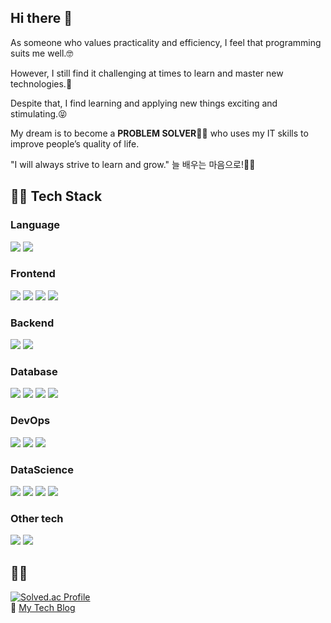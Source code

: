 ## Hi there 👋
As someone who values practicality and efficiency, I feel that programming suits me well.🤓

However, I still find it challenging at times to learn and master new technologies.🥲

Despite that, I find learning and applying new things exciting and stimulating.😝

My dream is to become a **PROBLEM SOLVER👨‍🔧** who uses my IT skills to improve people’s quality of life.

"I will always strive to learn and grow." 늘 배우는 마음으로!🙇‍♂️

## 🧑‍💻 Tech Stack

### Language
<img src="https://img.shields.io/badge/python-3776AB.svg?style=for-the-badge&logo=python&logoColor=white"> <img src="https://img.shields.io/badge/javascript-F7DF1E.svg?style=for-the-badge&logo=javascript&logoColor=white">

### Frontend
<img src="https://img.shields.io/badge/html5-E34F26.svg?style=for-the-badge&logo=html5&logoColor=white"> <img src="https://img.shields.io/badge/css3-1572B6.svg?style=for-the-badge&logo=css3&logoColor=white"> <img src="https://img.shields.io/badge/javascript-F7DF1E.svg?style=for-the-badge&logo=javascript&logoColor=white"> <img src="https://img.shields.io/badge/Streamlit-FF4B4B.svg?style=for-the-badge&logo=streamlit&logoColor=white">

### Backend
<img src="https://img.shields.io/badge/fastapi-009688.svg?style=for-the-badge&logo=fastapi&logoColor=white"> <img src="https://img.shields.io/badge/flask-000000.svg?style=for-the-badge&logo=flask&logoColor=white">

### Database
<img src="https://img.shields.io/badge/mysql-4479A1.svg?style=for-the-badge&logo=mysql&logoColor=white"> <img src="https://img.shields.io/badge/postgresql-4169E1.svg?style=for-the-badge&logo=postgresql&logoColor=white"> <img src="https://img.shields.io/badge/MongoDB-47A248.svg?style=for-the-badge&logo=MongoDB&logoColor=white"> <img src="https://img.shields.io/badge/Redis-FF4438.svg?style=for-the-badge&logo=Redis&logoColor=white">

### DevOps
<img src="https://img.shields.io/badge/docker-2496ED.svg?style=for-the-badge&logo=docker&logoColor=white"> <img src="https://img.shields.io/badge/nginx-009639.svg?style=for-the-badge&logo=nginx&logoColor=white"> <img src="https://img.shields.io/badge/amazonec2-FF9900.svg?style=for-the-badge&logo=amazonec2&logoColor=white">

### DataScience
<img src="https://img.shields.io/badge/pandas-150458.svg?style=for-the-badge&logo=pandas&logoColor=white"> <img src="https://img.shields.io/badge/numpy-013243.svg?style=for-the-badge&logo=numpy&logoColor=white"> <img src="https://img.shields.io/badge/plotly-3F4F75.svg?style=for-the-badge&logo=pandas&logoColor=white"> <img src="https://img.shields.io/badge/scikitlearn-F7931E.svg?style=for-the-badge&logo=scikitlearn&logoColor=white">

### Other tech
<img src="https://img.shields.io/badge/OpenAI-412991.svg?style=for-the-badge&logo=OpenAI&logoColor=white"> <img src="https://img.shields.io/badge/LangChain-1C3C3C.svg?style=for-the-badge&logo=LangChain&logoColor=white">

## 🏃‍➡️

[![Solved.ac Profile](http://mazassumnida.wtf/api/generate_badge?boj=kyon5)](https://solved.ac/kyon5)<br/>
🐶 [My Tech Blog](https://kevinkh5.github.io/)
<!--
**kevinkh5/kevinkh5** is a ✨ _special_ ✨ repository because its `README.md` (this file) appears on your GitHub profile.

Here are some ideas to get you started:

- 🔭 I’m currently working on ...
- 🌱 I’m currently learning ...
- 👯 I’m looking to collaborate on ...
- 🤔 I’m looking for help with ...
- 💬 Ask me about ...
- 📫 How to reach me: ...
- 😄 Pronouns: ...
- ⚡ Fun fact: ...
-->
